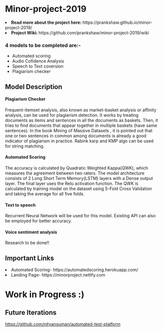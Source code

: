 # Minor-project-2019
<li><b>Read more about the project here: </b>
  https://prankshaw.github.io/minor-project-2019/</li>
<li><b> Project Wiki: </b>
  https://github.com/prankshaw/minor-project-2019/wiki</li>
  
### 4 models to be completed are:-
<ul><li>Automated scoring</li><li>Audio Cofidence Analysis</li> <li>Speech to Text coversion</li><li>Plagiarism checker</li></ul>

## Model Description

#### Plagiarism Checker

Frequent-itemset analysis, also known as market-basket analysis or affinity analysis, can be used for plagiarism detection.
It works by treating documents as items and sentences in all the documents as baskets. Then, it tries to find documents that appear together in multiple baskets (have same sentences). In the book  Mining of Massive Datasets , it is pointed out that one or two sentences in common among documents is already a good indicator of plagiarism in practice.
Rabink karp and KMP algo can be used for string matching.

#### Automated Scoring

The accuracy is calculated by Quadratic Weighted Kappa(QWK), which measures the agreement between two raters. The model architecture consists of 2 Long Short Term Memory(LSTM) layers with a Dense output layer. The final layer uses the Relu activation function. The QWK is calculated by training model on the dataset using 5-Fold Cross Validation and taking the average for all five folds.

#### Text to speech

Recurrent Neural Network will be used for this model. Existing API can also be employed for better accuracy.

#### Voice sentiment analysis

Research to be done!!

## Important Links
<li> Automated Scoring- https://automatedscoring.herokuapp.com/  </li>
<li> Landing Page- https://minorproject.netlify.com </li>
  
# Work in Progress :)

## Future Iterations
https://github.com/nityansuman/automated-test-platform
